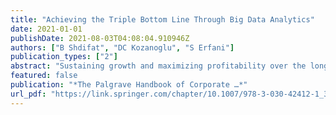 ```yaml
---
title: "Achieving the Triple Bottom Line Through Big Data Analytics"
date: 2021-01-01
publishDate: 2021-08-03T04:08:04.910946Z
authors: ["B Shdifat", "DC Kozanoglu", "S Erfani"]
publication_types: ["2"]
abstract: "Sustaining growth and maximizing profitability over the long term are the main goals for businesses to survive in today's' competitive markets. However, the current sustainability agenda is pushing firms to extend their focus beyond traditional economic goals to include …"
featured: false
publication: "*The Palgrave Handbook of Corporate …*"
url_pdf: "https://link.springer.com/chapter/10.1007/978-3-030-42412-1_32"
---
```


